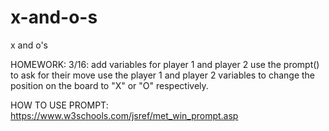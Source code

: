 # x-and-o-s
x and o's

HOMEWORK: 3/16:
add variables for player 1 and player 2
use the prompt() to ask for their move
use the player 1 and player 2 variables to change the position on the board to "X" or "O" respectively.

HOW TO USE PROMPT:
https://www.w3schools.com/jsref/met_win_prompt.asp
